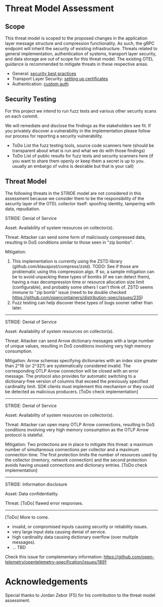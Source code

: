 # Threat Model Assessment

## Scope
This threat model is scoped to the proposed changes in the application layer message structure and compression 
functionality. As such, the gRPC endpoint will inherit the security of existing infrastructure. Threats related to 
general implementation, authentication of systems, transport layer security, and data storage are out of scope for this
threat model. The existing OTEL guidance is recommended to mitigate threats in these respective areas.

* General: [security best practices](https://github.com/open-telemetry/opentelemetry-collector/blob/main/docs/security-best-practices.md)
* Transport Layer Security: [setting up certificates](https://opentelemetry.io/docs/collector/configuration/#setting-up-certificates)
* Authentication: [custom auth](https://opentelemetry.io/docs/collector/custom-auth/)

## Security Testing
For this project we intend to run fuzz tests and various other security scans on each commit.

We will remediate and disclose the findings as the stakeholders see fit. If you privately discover a vulnerability in
the implementation please follow our process for reporting a security vulnerability.

- ToDo List the fuzz testing tools, source code scanners here (should be transparent about what is run and what we do with those findings)
- ToDo List of public results for fuzz tests and security scanners here (if you want to share them openly or keep them a secret is up to you. usually an embargo of vulns is desirable but that is your call)

## Threat Model

The following threats in the STRIDE model are not considered in this assessment because we consider them to be the
responsibility of the security layer of the OTEL collector itself: spoofing identity, tampering with data, repudiation.

STRIDE: Denial of Service

Asset: Availability of system resources on collector(s).

Threat: Attacker can send some form of maliciously compressed data, resulting in DoS conditions similar to those seen
in "zip bombs".

Mitigation:
1) This implementation is currently using the ZSTD library (github.com/klauspost/compress/zstd). TODO: See if those are problematic using this compression algo. If so, a sample mitigation can be to avoid unpacking these types of bombs (if we can detect them), having a max decompression time or resource allocation size limit (configurable), and probably some others I can't think of. ZSTD seems immune to "zip bomb" issue (need to be double checked https://github.com/opencontainers/distribution-spec/issues/235)
2) Fuzz testing can help discover these types of bugs sooner rather than later.

--- 
STRIDE: Denial of Service

Asset: Availability of system resources on collector(s).

Threat: Attacker can send Arrow dictionary messages with a large number of unique values, resulting in DoS conditions
involving very high memory consumption.

Mitigation: Arrow schemas specifying dictionaries with an index size greater than 2^16 (or 2^32?) are systematically
considered invalid. The corresponding OTLP Arrow connection will be closed with an error message. The protocol also
provides for automatic switching to a dictionary-free version of columns that exceed the previously specified cardinality
limit. SDK clients must implement this mechanism or they could be detected as malicious producers. [ToDo check implementation]

--- 
STRIDE: Denial of Service

Asset: Availability of system resources on collector(s).

Threat: Attacker can open many OTLP Arrow connections, resulting in DoS conditions involving very high memory
consumption as the OTLP Arrow protocol is stateful.

Mitigation: Two protections are in place to mitigate this threat: a maximum number of simultaneous connections per
collector and a maximum connection time. The first protection limits the number of resources used by the collector
(memory, network connection) and the second protection avoids having unused connections and dictionary entries. [ToDo check implementation]

---
STRIDE: Information disclosure

Asset: Data confidentiality.

Threat: [ToDo] flawed error responses.

---
[ToDo] More to come.
- invalid, or compromised inputs causing security or reliability issues.
- very large input data causing denial of service.
- high cardinality data causing dictionary overflow (over multiple messages).
- ... TBD

Check this issue for complementary information: https://github.com/open-telemetry/opentelemetry-specification/issues/1891

# Acknowledgements

Special thanks to Jordan Zebor (F5) for his contribution to the threat model assessment.